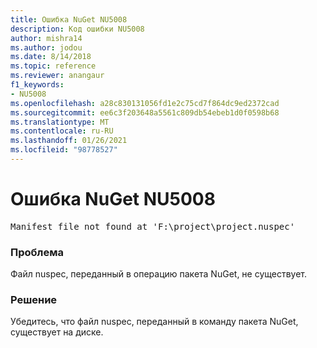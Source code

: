 ```yaml
---
title: Ошибка NuGet NU5008
description: Код ошибки NU5008
author: mishra14
ms.author: jodou
ms.date: 8/14/2018
ms.topic: reference
ms.reviewer: anangaur
f1_keywords:
- NU5008
ms.openlocfilehash: a28c830131056fd1e2c75cd7f864dc9ed2372cad
ms.sourcegitcommit: ee6c3f203648a5561c809db54ebeb1d0f0598b68
ms.translationtype: MT
ms.contentlocale: ru-RU
ms.lasthandoff: 01/26/2021
ms.locfileid: "98778527"
---
```

# <a name="nuget-error-nu5008"></a>Ошибка NuGet NU5008
<pre>Manifest file not found at 'F:\project\project.nuspec'</pre>

### <a name="issue"></a>Проблема

Файл nuspec, переданный в операцию пакета NuGet, не существует.


### <a name="solution"></a>Решение

Убедитесь, что файл nuspec, переданный в команду пакета NuGet, существует на диске.

